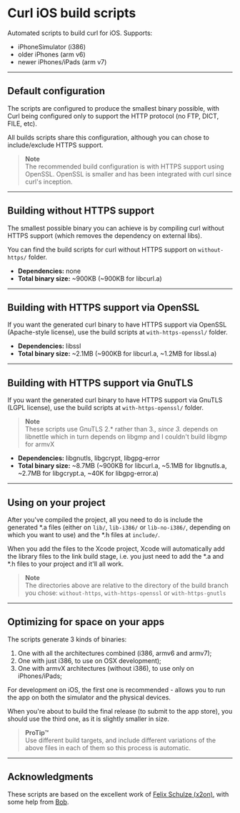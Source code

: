Curl iOS build scripts
======================

Automated scripts to build curl for iOS. Supports:

- iPhoneSimulator (i386)
- older iPhones (arm v6)
- newer iPhones/iPads (arm v7)

---

## Default configuration

The scripts are configured to produce the smallest binary possible, with Curl being configured only to support the HTTP protocol (no FTP, DICT, FILE, etc).

All builds scripts share this configuration, although you can chose to include/exclude HTTPS support.

> **Note**  
>  The recommended build configuration is with HTTPS support using OpenSSL. OpenSSL is smaller and has been integrated with curl since curl's inception.

---

## Building without HTTPS support

The smallest possible binary you can achieve is by compiling curl without HTTPS support (which removes the dependency on external libs).

You can find the build scripts for curl without HTTPS support on `without-https/` folder.

- **Dependencies:** none
- **Total binary size:** ~900KB (~900KB for libcurl.a)

---

## Building with HTTPS support via OpenSSL

If you want the generated curl binary to have HTTPS support via OpenSSL (Apache-style license), use the build scripts at `with-https-openssl/` folder.

- **Dependencies:** libssl
- **Total binary size:** ~2.1MB (~900KB for libcurl.a, ~1.2MB for libssl.a)

---

## Building with HTTPS support via GnuTLS

If you want the generated curl binary to have HTTPS support via GnuTLS (LGPL license), use the build scripts at `with-https-openssl/` folder.

> **Note**  
> These scripts use GnuTLS 2.* rather than 3.*, since 3.* depends on libnettle which in turn depends on libgmp and I couldn't build libgmp for armvX

- **Dependencies:** libgnutls, libgcrypt, libgpg-error
- **Total binary size:** ~8.7MB (~900KB for libcurl.a, ~5.1MB for libgnutls.a, ~2.7MB for libgcrypt.a, ~40K for libgpg-error.a)

---

## Using on your project

After you've compiled the project, all you need to do is include the generated *.a files (either on `lib/`, `lib-i386/` or `lib-no-i386/`, depending on which you want to use) and the *.h files at `include/`.

When you add the files to the Xcode project, Xcode will automatically add the library files to the link build stage, i.e. you just need to add the *.a and *.h files to your project and it'll all work.

> **Note**  
> The directories above are relative to the directory of the build branch you chose: `without-https`, `with-https-openssl` or `with-https-gnutls`

---

## Optimizing for space on your apps

The scripts generate 3 kinds of binaries:

1. One with all the architectures combined (i386, armv6 and armv7);
2. One with just i386, to use on OSX development);
3. One with armvX architectures (without i386), to use only on iPhones/iPads;

For development on iOS, the first one is recommended - allows you to run the app on both the simulator and the physical devices.

When you're about to build the final release (to submit to the app store), you should use the third one, as it is slightly smaller in size.

> **ProTip™**  
> Use different build targets, and include different variations of the above files in each of them so this process is automatic.

---

## Acknowledgments

These scripts are based on the excellent work of [Felix Schulze (x2on)](https://github.com/x2on), with some help from [Bob](http://stackoverflow.com/questions/9039554/using-libcurl-on-ios-5-as-an-alternative-to-nsurlconnection/9528936#9528936).